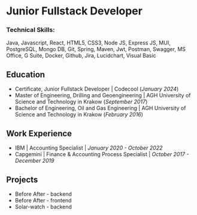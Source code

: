 # Junior Fullstack Developer

### Technical Skills: 

Java, Javascript, React, HTML5, CSS3, Node JS, Express JS, MUI, PostgreSQL, Mongo DB, Git, Spring, Maven, Jwt, Postman, Swagger, MS Office, G Suite, Docker, Github, Jira, Lucidchart, Visual Basic

## Education
- Certificate, Junior Fullstack Developer | Codecool (_January 2024_)								       		
- Master of Engineering, Drilling and Geoengineering | AGH University of Science and Technology in Krakow (_September 2017_)	 			        		
- Bachelor of Engineering, Oil and Gas Engineering | AGH University of Science and Technology in Krakow (_February 2016_)

## Work Experience

- IBM | Accounting Specialist | _January 2020 - October 2022_	
- Capgemini | Finance & Accounting Process Specialist | _October 2017 - December 2019_

## Projects

- Before After - backend
- Before After - frontend
- Solar-watch - backend
